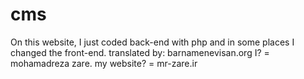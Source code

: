 # cms
On this website, I just coded back-end with php and in some places I changed the front-end.
translated by: barnamenevisan.org
I? = mohamadreza zare.
my website? = mr-zare.ir
